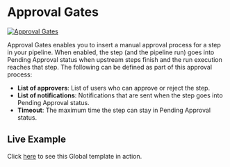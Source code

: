 # Approval Gates

[![Approval Gates](https://pipelines.jfrog.io/pipelines/api/v1/badges/project/quickstarts/pipelines/Approval_Gates_Pipeline?text=ApprovalGates)](https://pipelines.jfrog.io/ui/pipelines/myPipelines/Quickstarts/Approval_Gates_Pipeline?branch=&projectKey=quickstarts)

Approval Gates enables you to insert a manual approval process for a step in your pipeline. When enabled, the step (and the pipeline run) goes into Pending Approval status when upstream steps finish and the run execution reaches that step. The following can be defined as part of this approval process:

* **List of approvers**: List of users who can approve or reject the step.
* **List of notifications**: Notifications that are sent when the step goes into Pending Approval status.
* **Timeout**: The maximum time the step can stay in Pending Approval status.

## Live Example 
Click [here](https://pipelines.jfrog.io/ui/pipelines/myPipelines/Quickstarts/Approval_Gates_Pipeline?projectKey=quickstarts) to see this Global template in action.
